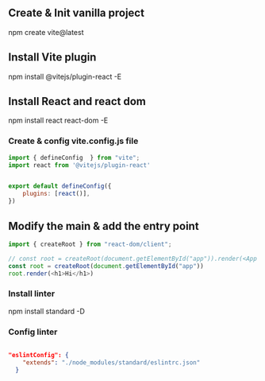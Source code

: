 ## Create & Init vanilla project



npm create vite@latest

## Install Vite plugin
npm install @vitejs/plugin-react -E

## Install React and react dom

npm install react react-dom -E


### Create & config vite.config.js file

```js
import { defineConfig  } from "vite";
import react from '@vitejs/plugin-react'


export default defineConfig({  
    plugins: [react()],    
})

```


## Modify the main & add the entry point


```js
import { createRoot } from "react-dom/client";

// const root = createRoot(document.getElementById("app")).render(<App />);
const root = createRoot(document.getElementById("app"))
root.render(<h1>Hi</h1>)


```


### Install linter

npm install standard -D


### Config linter
```json

"eslintConfig": {
    "extends": "./node_modules/standard/eslintrc.json"
  }
```
